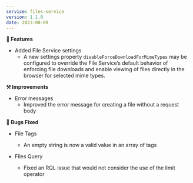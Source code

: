```yaml
---
service: files-service
version: 1.1.0
date: 2023-08-09
---
```


**🎁 Features**
* Added File Service settings
  * A new settings property `disableForceDownloadForMimeTypes` may be configured to override the File Service’s default behavior of enforcing file downloads and enable viewing of files directly in the browser for selected mime types.


**⚒️ Improvements**
* Error messages
  * Improved the error message for creating a file without a request body


**🐞 Bugs Fixed**

* File Tags
    * An empty string is now a valid value in an array of tags

* Files Query
  * Fixed an RQL issue that would not consider the use of the limit operator
